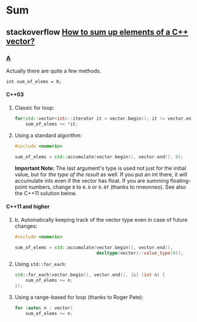 # Sum

## stackoverflow [How to sum up elements of a C++ vector?](https://stackoverflow.com/questions/3221812/how-to-sum-up-elements-of-a-c-vector)



### [A](https://stackoverflow.com/a/3221813)

Actually there are quite a few methods.

```
int sum_of_elems = 0;
```

#### C++03

1. Classic for loop:

    ```c++
    for(std::vector<int>::iterator it = vector.begin(); it != vector.end(); ++it)
        sum_of_elems += *it;
    ```

2. Using a standard algorithm:

    ```c++
    #include <numeric>
    
    sum_of_elems = std::accumulate(vector.begin(), vector.end(), 0);
    ```

    **Important Note:** The last argument's type is used not just for the initial value, but for *the type of the result* as well. If you put an int there, it will accumulate ints even if the vector has float. If you are summing floating-point numbers, change `0` to `0.0` or `0.0f` (thanks to nneonneo). See also the C++11 solution below.

#### C++11 and higher

1. b. Automatically keeping track of the vector type even in case of future changes:

    ```C++
    #include <numeric>
    
    sum_of_elems = std::accumulate(vector.begin(), vector.end(),
                                   decltype(vector)::value_type(0));
    ```

2. Using `std::for_each`:

    ```C++
    std::for_each(vector.begin(), vector.end(), [&] (int n) {
        sum_of_elems += n;
    });
    ```

3. Using a range-based for loop (thanks to Roger Pate):

    ```C++
    for (auto& n : vector)
        sum_of_elems += n;
    ```